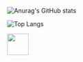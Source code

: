 
![Anurag's GitHub stats](https://github-readme-stats.vercel.app/api?username=edimilsonestevam&show_icons=true)

![Top Langs](https://github-readme-stats.vercel.app/api/top-langs/?username=edimilsonestevam&size_weight=0.5&count_weight=0.5)

<img width="50" height="50" src="https://cdn.jsdelivr.net/gh/devicons/devicon@latest/icons/java/java-original-wordmark.svg" />
          
